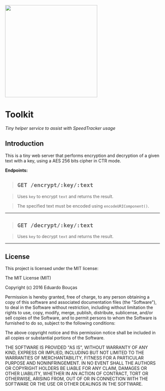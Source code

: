 <img src="https://speedtracker.org/assets/images/logo-full-square-inverted.png" width="300">

# Toolkit

*Tiny helper service to assist with SpeedTracker usage*

## Introduction

This is a tiny web server that performs encryption and decryption of a given text with a key, using a AES 256 bits cipher in CTR mode.

**Endpoints:**

> ## `GET /encrypt/:key/:text`

> Uses `key` to encrypt `text` and returns the result.

> The specified text must be encoded using `encodeURIComponent()`.

---

> ## `GET /decrypt/:key/:text`

> Uses `key` to decrypt `text` and returns the result.

---

## License

This project is licensed under the MIT license:

The MIT License (MIT)

Copyright (c) 2016 Eduardo Bouças

Permission is hereby granted, free of charge, to any person obtaining a copy
of this software and associated documentation files (the "Software"), to deal
in the Software without restriction, including without limitation the rights
to use, copy, modify, merge, publish, distribute, sublicense, and/or sell
copies of the Software, and to permit persons to whom the Software is
furnished to do so, subject to the following conditions:

The above copyright notice and this permission notice shall be included in all
copies or substantial portions of the Software.

THE SOFTWARE IS PROVIDED "AS IS", WITHOUT WARRANTY OF ANY KIND, EXPRESS OR
IMPLIED, INCLUDING BUT NOT LIMITED TO THE WARRANTIES OF MERCHANTABILITY,
FITNESS FOR A PARTICULAR PURPOSE AND NONINFRINGEMENT. IN NO EVENT SHALL THE
AUTHORS OR COPYRIGHT HOLDERS BE LIABLE FOR ANY CLAIM, DAMAGES OR OTHER
LIABILITY, WHETHER IN AN ACTION OF CONTRACT, TORT OR OTHERWISE, ARISING FROM,
OUT OF OR IN CONNECTION WITH THE SOFTWARE OR THE USE OR OTHER DEALINGS IN THE
SOFTWARE.

